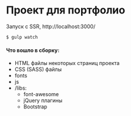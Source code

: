 <h1>Проект для портфолио</h1> 

Запуск с SSR, http://localhost:3000/

<code>$ gulp watch</code>

<h4>Что вошло в сборку:</h4>
<ul>
  <li>HTML файлы некоторых страниц проекта</li>
  <li>CSS (SASS) файлы</li>
  <li>fonts</li>
  <li>js</li>
  <li>
    /libs:
      <ul>  
        <li>font-awesome</li>
        <li>jQuery плагины</li>
        <li>Bootstrap</li>
      </ul>
  </li>
</ul>
